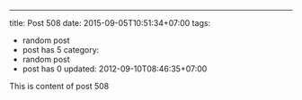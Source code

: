 ---
title: Post 508
date: 2015-09-05T10:51:34+07:00
tags:
  - random post
  - post has 5
category:
  - random post
  - post has 0
updated: 2012-09-10T08:46:35+07:00

This is content of post 508